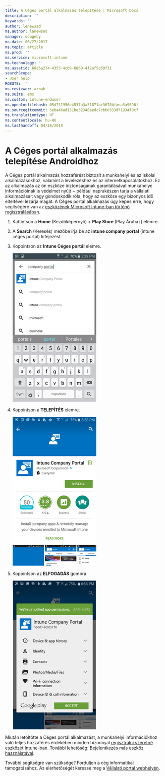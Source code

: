 ```yaml
---
title: A Céges portál alkalmazás telepítése | Microsoft Docs
description: ''
keywords: ''
author: lenewsad
ms.author: lanewsad
manager: dougeby
ms.date: 06/27/2017
ms.topic: article
ms.prod: ''
ms.service: microsoft-intune
ms.technology: ''
ms.assetid: 68e5a234-4353-4cb9-b869-4f2af5e59f31
searchScope:
- User help
ROBOTS: ''
ms.reviewer: arnab
ms.suite: ems
ms.custom: intune-enduser
ms.openlocfilehash: 05d7f1956e4537a3a51871ac3670bfaea5a9696f
ms.sourcegitcommit: 5eba4bad151be32346aedc7cbb0333d71934f8cf
ms.translationtype: HT
ms.contentlocale: hu-HU
ms.lasthandoff: 04/16/2018
---
```

# <a name="install-the-company-portal-app-for-android"></a>A Céges portál alkalmazás telepítése Androidhoz

A Céges portál alkalmazás hozzáférést biztosít a munkahelyi és az iskolai alkalmazásokhoz, valamint a levelezéshez és az internetkapcsolatokhoz. Ez az alkalmazás az ön eszköze biztonságának garantálásával munkahelye információinak is védelmet nyújt − például naprakészen tarja a vállalati alkalmazásait vagy gondoskodik róla, hogy az eszköze egy bizonyos idő elteltével lezárja magát. A Céges portál alkalmazás úgy képes erre, hogy segítségére van az [eszközének Microsoft Intune-ban történő regisztrálásában](what-happens-if-you-install-the-company-portal-app-and-enroll-your-device-in-intune-android.md).

1.  Kattintson a **Home** (Kezdőképernyő) > **Play Store** (Play Áruház) elemre.

2.  A **Search** (Keresés) mezőbe írja be az **intune company portal** (intune céges portál) kifejezést.

3.  Koppintson az **Intune Céges portál** elemre.

    ![android-search-company-portal](./media/and-cpinstall-1-search-cp.png)

4.  Koppintson a **TELEPÍTÉS** elemre.

    ![android-install-company-portal](./media/and-cpinstall-2-install.png)

5.  Koppintson az **ELFOGADÁS** gombra.

    ![android-accept-company-portal-terms](./media/and-cpinstall-3-cp-accept.png)

Miután letöltötte a Céges portál alkalmazást, a munkahelyi információkhoz való teljes hozzáférés érdekében minden bizonnyal [regisztrálni szeretné eszközét Intune-ban](enroll-your-device-in-Intune-android.md). További lehetőség: [Bejelentkezés más eszköz használatával](https://docs.microsoft.com/intune-user-help/sign-in-to-the-company-portal#signing-in-from-another-device).

További segítségre van szüksége? Forduljon a cég informatikai támogatásához. Az elérhetőségét keresse meg a [Vállalati portál webhelyén](https://portal.manage.microsoft.com#HelpDeskDialog).
